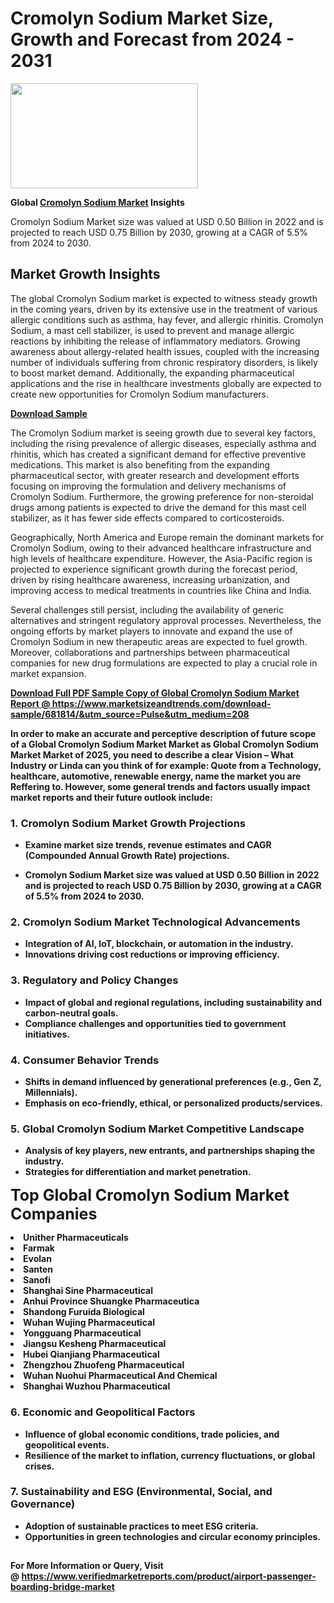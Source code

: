 <H1>Cromolyn Sodium Market Size, Growth and Forecast from 2024 - 2031</H1><img class="aligncenter size-medium wp-image-584254" src="https://thirdeyenews.in/wp-content/uploads/2024/09/Global-Market-Research-300x168.jpeg" alt="" width="300" height="168" /><p><strong>Global&nbsp;<a href="https://www.marketsizeandtrends.com/download-sample/681814/&amp;utm_source=Pulse&amp;utm_medium=208">Cromolyn Sodium Market</a> Insights</strong></p><p>Cromolyn Sodium Market size was valued at USD 0.50 Billion in 2022 and is projected to reach USD 0.75 Billion by 2030, growing at a CAGR of 5.5% from 2024 to 2030.</p><p><h2>Market Growth Insights</h2> <p>The global Cromolyn Sodium market is expected to witness steady growth in the coming years, driven by its extensive use in the treatment of various allergic conditions such as asthma, hay fever, and allergic rhinitis. Cromolyn Sodium, a mast cell stabilizer, is used to prevent and manage allergic reactions by inhibiting the release of inflammatory mediators. Growing awareness about allergy-related health issues, coupled with the increasing number of individuals suffering from chronic respiratory disorders, is likely to boost market demand. Additionally, the expanding pharmaceutical applications and the rise in healthcare investments globally are expected to create new opportunities for Cromolyn Sodium manufacturers.</p> <p><strong><a href="#">Download Sample</a></strong></p> <p>The Cromolyn Sodium market is seeing growth due to several key factors, including the rising prevalence of allergic diseases, especially asthma and rhinitis, which has created a significant demand for effective preventive medications. This market is also benefiting from the expanding pharmaceutical sector, with greater research and development efforts focusing on improving the formulation and delivery mechanisms of Cromolyn Sodium. Furthermore, the growing preference for non-steroidal drugs among patients is expected to drive the demand for this mast cell stabilizer, as it has fewer side effects compared to corticosteroids.</p> <p>Geographically, North America and Europe remain the dominant markets for Cromolyn Sodium, owing to their advanced healthcare infrastructure and high levels of healthcare expenditure. However, the Asia-Pacific region is projected to experience significant growth during the forecast period, driven by rising healthcare awareness, increasing urbanization, and improving access to medical treatments in countries like China and India.</p> <p>Several challenges still persist, including the availability of generic alternatives and stringent regulatory approval processes. Nevertheless, the ongoing efforts by market players to innovate and expand the use of Cromolyn Sodium in new therapeutic areas are expected to fuel growth. Moreover, collaborations and partnerships between pharmaceutical companies for new drug formulations are expected to play a crucial role in market expansion.</p> <p><strong><a href="#"></p><p><span class=""><strong>Download Full PDF Sample Copy of Global Cromolyn Sodium Market Report</strong> @ <a href="https://www.marketsizeandtrends.com/download-sample/681814/&amp;utm_source=Pulse&amp;utm_medium=208" target="_blank">https://www.marketsizeandtrends.com/download-sample/681814/&amp;utm_source=Pulse&amp;utm_medium=208</a></span></p><p>In order to make an accurate and perceptive description of future scope of a Global&nbsp;Cromolyn Sodium Market Market as Global&nbsp;Cromolyn Sodium Market Market of 2025, you need to describe a clear Vision &ndash; What Industry or Linda can you think of for example: Quote from a Technology, healthcare, automotive, renewable energy, name the market you are Reffering to. However, some general trends and factors usually impact market reports and their future outlook include:</p><h3>1.&nbsp;<strong>Cromolyn Sodium Market Growth Projections</strong></h3><ul><li>Examine market size trends, revenue estimates and CAGR (Compounded Annual Growth Rate) projections.</li><li><p>Cromolyn Sodium Market size was valued at USD 0.50 Billion in 2022 and is projected to reach USD 0.75 Billion by 2030, growing at a CAGR of 5.5% from 2024 to 2030.</p></li></ul><h3>2.&nbsp;<strong>Cromolyn Sodium Market Technological Advancements</strong></h3><ul><li>Integration of AI, IoT, blockchain, or automation in the industry.</li><li>Innovations driving cost reductions or improving efficiency.</li></ul><h3>3.&nbsp;<strong>Regulatory and Policy Changes</strong></h3><ul><li>Impact of global and regional regulations, including sustainability and carbon-neutral goals.</li><li>Compliance challenges and opportunities tied to government initiatives.</li></ul><h3>4.&nbsp;<strong>Consumer Behavior Trends</strong></h3><ul><li>Shifts in demand influenced by generational preferences (e.g., Gen Z, Millennials).</li><li>Emphasis on eco-friendly, ethical, or personalized products/services.</li></ul><h3>5.&nbsp;<strong>Global Cromolyn Sodium Market Competitive Landscape</strong></h3><ul><li>Analysis of key players, new entrants, and partnerships shaping the industry.</li><li>Strategies for differentiation and market penetration.</li></ul><p data-pm-slice="1 1 []"><span style="color: inherit; font-family: inherit; font-size: 25px;">Top Global Cromolyn Sodium Market Companies</span></p><div class="" data-test-id=""><p><li>Unither Pharmaceuticals</li><li> Farmak</li><li> Evolan</li><li> Santen</li><li> Sanofi</li><li> Shanghai Sine Pharmaceutical</li><li> Anhui Province Shuangke Pharmaceutica</li><li> Shandong Furuida Biological</li><li> Wuhan Wujing Pharmaceutical</li><li> Yongguang Pharmaceutical</li><li> Jiangsu Kesheng Pharmaceutical</li><li> Hubei Qianjiang Pharmaceutical</li><li> Zhengzhou Zhuofeng Pharmaceutical</li><li> Wuhan Nuohui Pharmaceutical And Chemical</li><li> Shanghai Wuzhou Pharmaceutical</li></p></div><h3>6.&nbsp;<strong>Economic and Geopolitical Factors</strong></h3><ul><li>Influence of global economic conditions, trade policies, and geopolitical events.</li><li>Resilience of the market to inflation, currency fluctuations, or global crises.</li></ul><h3>7.&nbsp;<strong>Sustainability and ESG (Environmental, Social, and Governance)</strong></h3><ul><li>Adoption of sustainable practices to meet ESG criteria.</li><li>Opportunities in green technologies and circular economy principles.</li></ul><h2><strong style="font-size: 14px;">For More Information or Query, Visit @&nbsp;</strong><a style="background-color: #ffffff; font-size: 14px;" href="https://www.marketsizeandtrends.com/report/cromolyn-sodium-market/" target="_blank">https://www.verifiedmarketreports.com/product/airport-passenger-boarding-bridge-market</a></h2>
